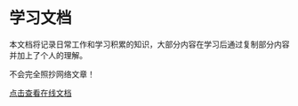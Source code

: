 # 学习文档

本文档将记录日常工作和学习积累的知识，大部分内容在学习后通过复制部分内容并加上了个人的理解。

不会完全照抄网络文章！

[点击查看在线文档](https://blinkjun.github.io/doc/)
